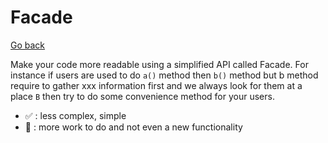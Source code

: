 # Facade

[Go back](..)

Make your code more readable using a simplified API called Facade.
For instance if users are used to do ``a()`` method then `b()` method
but b method require to gather xxx information first and we always
look for them at a place ``B`` then try to do some convenience method
for your users.

* ✅ : less complex, simple
* 🚫 : more work to do and not even a new functionality